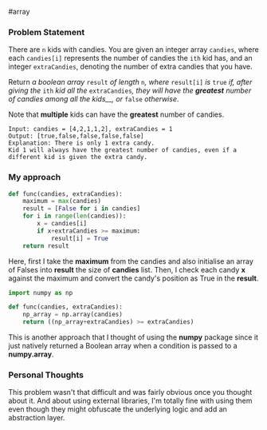 #array

### Problem Statement
There are `n` kids with candies. You are given an integer array `candies`, where each `candies[i]` represents the number of candies the `ith` kid has, and an integer `extraCandies`, denoting the number of extra candies that you have.

Return _a boolean array_ `result` _of length_ `n`_, where_ `result[i]` _is_ `true` _if, after giving the_ `ith` _kid all the_ `extraCandies`_, they will have the **greatest** number of candies among all the kids__, or_ `false` _otherwise_.

Note that **multiple** kids can have the **greatest** number of candies.

```Example
Input: candies = [4,2,1,1,2], extraCandies = 1
Output: [true,false,false,false,false] 
Explanation: There is only 1 extra candy.
Kid 1 will always have the greatest number of candies, even if a different kid is given the extra candy.
```
### My approach
```Python
def func(candies, extraCandies):
    maximum = max(candies)
    result = [False for i in candies]
    for i in range(len(candies)):
        x = candies[i]
        if x+extraCandies >= maximum:
            result[i] = True
    return result
```
Here, first I take the **maximum** from the candies and also initialise an array of Falses into **result** the size of **candies** list. Then, I check each candy **x** against the maximum and convert the candy's position as True in the **result**.

```Python
import numpy as np

def func(candies, extraCandies):
    np_array = np.array(candies)
    return ((np_array+extraCandies) >= extraCandies)
```
This is another approach that I thought of using the **numpy** package since it just natively returned a Boolean array when a condition is passed to a **numpy.array**.

### Personal Thoughts
This problem wasn't that difficult and was fairly obvious once you thought about it. And about using external libraries, I'm totally fine with using them even though they might obfuscate the underlying logic and add an abstraction layer.